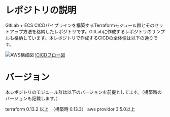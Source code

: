 # レポジトリの説明

GitLab + ECS CICDパイプラインを構築するTerraformモジュール群とそのセットアップ方法を格納したレポジトリです。GitLabに作成するレポジトリのサンプルも格納しています。本レポジトリで作成するCICDの全体像は以下の通りです。

![AWS構成図](./documents/images/aws.drawio.svg)
[!CICDフロー図](./documents/images/cicd.drawio)

# バージョン

本レポジトリのモジュール群は以下のバージョンを前提としてます。（構築時のバージョンも記載します。）

terraform 0.13.2 以上　（構築時 0.13.3）
aws providor 3.5.0以上　
